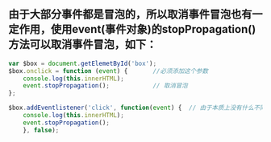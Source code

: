 ## 由于大部分事件都是冒泡的，所以取消事件冒泡也有一定作用，使用event(事件对象)的stopPropagation()方法可以取消事件冒泡，如下：
```javascript
var $box = document.getElemetById('box');
$box.onclick = function (event) {		//必须添加这个参数
	console.log(this.innerHTML);
	event.stopPropagation();			// 取消冒泡
};

$box.addEventlistener('click', function(event) {  // 由于本质上没有什么不同，所以这样写也是可以的
	console.log(this.innerHTML);
	event.stopPropagation();
	}, false);
```
